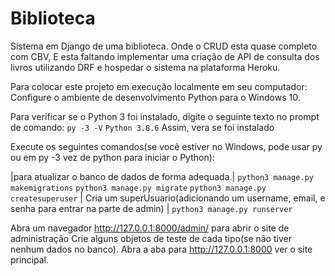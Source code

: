 # Biblioteca
Sistema em Django de uma biblioteca. Onde o CRUD esta quase completo com CBV, E esta faltando implementar uma criação de API de consulta dos livros utilizando DRF e hospedar o sistema na plataforma Heroku.

Para colocar este projeto em execução localmente em seu computador:
Configure o ambiente de desenvolvimento Python para o Windows 10.


Para verificar se o Python 3 foi instalado, digite o seguinte texto no prompt de comando:
`py -3 -V`
  `Python 3.8.6`
Assim, vera se foi instalado


Execute os seguintes comandos(se você estiver no Windows, pode usar py ou em py -3 vez de python para iniciar o Python):

|para atualizar o banco de dados de forma adequada.|
`python3 manage.py makemigrations`
`python3 manage.py migrate`
`python3 manage.py createsuperuser`
| Cria um superUsuario(adicionando um username, email, e senha para entrar na parte de admin) |
`python3 manage.py runserver`


Abra um navegador http://127.0.0.1:8000/admin/ para abrir o site de administração
Crie alguns objetos de teste de cada tipo(se não tiver nenhum dados no banco).
Abra a aba para http://127.0.0.1:8000 ver o site principal.
